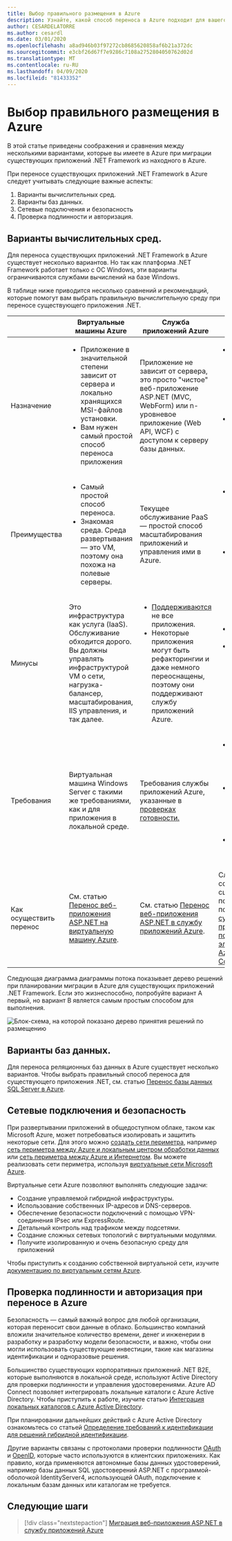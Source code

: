 ```yaml
---
title: Выбор правильного размещения в Azure
description: Узнайте, какой способ переноса в Azure подходит для вашего веб-приложения ASP.NET.
author: CESARDELATORRE
ms.author: cesardl
ms.date: 03/01/2020
ms.openlocfilehash: a8ad946b03f97272cb8685620858af6b21a372dc
ms.sourcegitcommit: e3cbf26d67f7e9286c7108a2752804050762d02d
ms.translationtype: MT
ms.contentlocale: ru-RU
ms.lasthandoff: 04/09/2020
ms.locfileid: "81433352"
---
```

# <a name="choose-the-right-azure-hosting-option"></a>Выбор правильного размещения в Azure

В этой статье приведены соображения и сравнения между несколькими вариантами, которые вы имеете в Azure при миграции существующих приложений .NET Framework из находного в Azure.

При переносе существующих приложений .NET Framework в Azure следует учитывать следующие важные аспекты:

1. Варианты вычислительных сред.
1. Варианты баз данных.
1. Сетевые подключения и безопасность
1. Проверка подлинности и авторизация.

## <a name="compute-choices"></a>Варианты вычислительных сред.

Для переноса существующих приложений .NET Framework в Azure существует несколько вариантов. Но так как платформа .NET Framework работает только с ОС Windows, эти варианты ограничиваются службами вычислений на базе Windows.

В таблице ниже приводится несколько сравнений и рекомендаций, которые помогут вам выбрать правильную вычислительную среду при переносе существующего приложения .NET.

|                 | Виртуальные машины Azure | Служба приложений Azure | Контейнеры Windows |
|-----------------|-----------|-------------------|--------------------|
|Назначение      |<ul><li>Приложение в значительной степени зависит от сервера и локально хранящихся MSI-файлов установки.</li><li>Вам нужен самый простой способ переноса приложения</li></ul>|Приложение не зависит от сервера, это просто "чистое" веб-приложение ASP.NET (MVC, WebForm) или n-уровневое приложение (Web API, WCF) с доступом к серверу базы данных. |<ul><li>Приложение зависит от сервера-источника, но эти зависимости можно включить в образ Docker Windows.</li><li>Хотите модернизировать приложение, чтобы оно было [облачным DevOps-Ready](../../architecture/modernize-with-azure-containers/modernize-existing-apps-to-cloud-optimized/reasons-to-modernize-existing-net-apps-to-cloud-optimized-applications.md)</li></ul>|
|Преимущества  |<ul><li>Самый простой способ переноса.</li><li>Знакомая среда. Среда развертывания — это VM, поэтому она похожа на полевые серверы.</li></ul> |Текущее обслуживание PaaS — простой способ масштабирования приложений и управления ими в Azure. |<ul><li>Подготовлено к будущему, Cloud DevOps-Ready с зависимостями, включенными в контейнеры приложения.</li><li>Почти нет необходимости рефакторинга кода .NET /C.</li></ul> |
|Минусы             |Это инфраструктура как услуга (IaaS). Обслуживание обходится дорого. Вы должны управлять инфраструктурой VM о сети, нагрузка-балансер, масштабирования, IIS управления, и так далее. |<ul><li>[Поддерживаются](https://appmigration.microsoft.com/assessment) не все приложения.</li><li>Некоторые приложения могут быть рефакторингии и даже немного переоснащены, поэтому они поддерживают службу приложений Azure.</li></ul> |<ul><li>Кривая обучения навыкам Докера</li><li>Требуется изменить некоторые параметры конфигурации приложения и код.</li></ul>|
|Требования |Виртуальная машина Windows Server с такими же требованиями, как и для приложения в локальной среде. | Требования службы приложений Azure, указанные в [проверках готовности.](https://github.com/Azure/App-Service-Migration-Assistant/wiki/Readiness-Checks) |<ul><li>[Докер Двигатель - Предприятие для Windows Server 2019](https://azuremarketplace.microsoft.com/marketplace/apps/cloud-infrastructure-services.docker-windows-2019)<br />or</li><li>[Служба контейнеров Azure (AKS)](https://azure.microsoft.com/services/container-service/) (то есть оркестратор Kubernetes)<br />or<li>оркестратор [Azure Service Fabric](https://azure.microsoft.com/services/service-fabric/)</li></ul> |
|Как осуществить перенос |См. статью [Перенос веб-приложения ASP.NET на виртуальную машину Azure](vm.md). | См. статью [Перенос веб-приложения ASP.NET в службу приложений Azure](app-service.md). | Следите за соображениями, сценариями и пошагами, поясненными в [существующих приложениях .NET с помощью электронной книги Azure и Windows Containers](https://aka.ms/liftandshiftwithcontainersebook) |

Следующая диаграмма диаграммы потока показывает дерево решений при планировании миграции в Azure для существующих приложений .NET Framework. Если это жизнеспособно, попробуйте вариант А первый, но вариант B является самым простым способом для выполнения.

![Блок-схема, на которой показано дерево принятия решений по размещению](../media/migration/choose/decision-tree.png)

## <a name="database-choices"></a>Варианты баз данных.

Для переноса реляционных баз данных в Azure существует несколько вариантов. Чтобы выбрать правильный способ переноса для существующего приложения .NET, см. статью [Перенос базы данных SQL Server в Azure](sql.md).

## <a name="networking-and-security-considerations"></a>Сетевые подключения и безопасность

При развертывании приложений в общедоступном облаке, таком как Microsoft Azure, может потребоваться изолировать и защитить некоторые сети. Для этого можно [создать сети периметра](https://docs.microsoft.com/azure/architecture/reference-architectures/dmz/), например [сеть периметра между Azure и локальным центром обработки данных](https://docs.microsoft.com/azure/architecture/reference-architectures/dmz/secure-vnet-hybrid) или [сеть периметра между Azure и Интернетом](https://docs.microsoft.com/azure/architecture/reference-architectures/dmz/secure-vnet-dmz). Вы можете реализовать сети периметра, используя [виртуальные сети Microsoft Azure](https://docs.microsoft.com/azure/virtual-network/virtual-networks-overview).

Виртуальные сети Azure позволяют выполнять следующие задачи:

- Создание управляемой гибридной инфраструктуры.
- Использование собственных IP-адресов и DNS-серверов.
- Обеспечение безопасности подключений с помощью VPN-соединения IPsec или ExpressRoute.
- Детальный контроль над трафиком между подсетями.
- Создание сложных сетевых топологий с виртуальными модулями.
- Получите изолированную и очень безопасную среду для приложений

Чтобы приступить к созданию собственной виртуальной сети, изучите [документацию по виртуальным сетям Azure](https://docs.microsoft.com/azure/virtual-network/).

## <a name="authentication-and-authorization-considerations-when-migrating-to-azure"></a>Проверка подлинности и авторизация при переносе в Azure

Безопасность — самый важный вопрос для любой организации, которая переносит свои данные в облако. Большинство компаний вложили значительное количество времени, денег и инженерии в разработку и разработку модели безопасности, и важно, чтобы они могли использовать существующие инвестиции, такие как магазины идентификации и одноразовые решения.

Большинство существующих корпоративных приложений .NET B2E, которые выполняются в локальной среде, используют Active Directory для проверки подлинности и управления удостоверениями. Azure AD Connect позволяет интегрировать локальные каталоги с Azure Active Directory. Чтобы приступить к работе, изучите статью [Интеграция локальных каталогов с Azure Active Directory](https://docs.microsoft.com/azure/active-directory/connect/active-directory-aadconnect).

При планировании дальнейших действий с Azure Active Directory ознакомьтесь со статьей [Определение требований к идентификации для решений гибридной идентификации](https://docs.microsoft.com/azure/active-directory/active-directory-hybrid-identity-design-considerations-business-needs).

Другие варианты связаны с протоколами проверки подлинности [OAuth](https://en.wikipedia.org/wiki/OAuth) и [OpenID](https://en.wikipedia.org/wiki/OpenID), которые часто используются в клиентских приложениях. Как правило, когда применяются автономные базы данных удостоверений, например базы данных SQL удостоверений ASP.NET с программой-оболочкой IdentityServer4, использующей OAuth, подключение к локальным базам данных или каталогам не требуется.

## <a name="next-steps"></a>Следующие шаги

> [!div class="nextstepaction"]
> [Миграция веб-приложения ASP.NET в службу приложений Azure](app-service.md)
